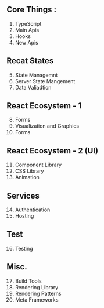 ## Core Things :
1. TypeScript 
2. Main Apis 
3. Hooks 
4. New Apis 

## Recat States
5. State Managemnt 
6. Server State Mangement 
7. Data Valiadtion 

## React Ecosystem - 1
8. Forms 
9. Visualization and Graphics 
10. Forms 

## React Ecosystem - 2 (UI)
11. Component Library 
12. CSS Library 
13. Animation 

## Services 
14. Authentication 
15. Hosting 

## Test 
16. Testing 

## Misc. 
17. Build Tools
18. Rendering Library 
19. Rendering Patterns 
20. Meta Frameworks














